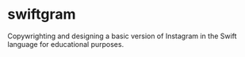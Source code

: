 # swiftgram
Copywrighting and designing a basic version of Instagram in the Swift language for educational purposes.

